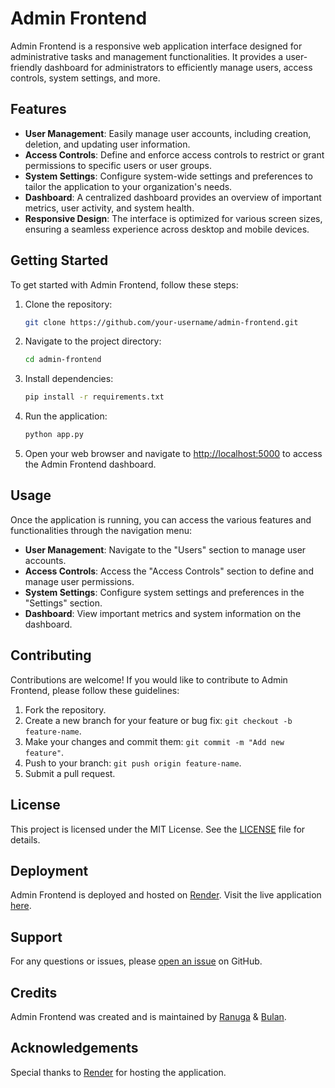 # Admin Frontend

Admin Frontend is a responsive web application interface designed for administrative tasks and management functionalities. It provides a user-friendly dashboard for administrators to efficiently manage users, access controls, system settings, and more.

## Features

- **User Management**: Easily manage user accounts, including creation, deletion, and updating user information.
- **Access Controls**: Define and enforce access controls to restrict or grant permissions to specific users or user groups.
- **System Settings**: Configure system-wide settings and preferences to tailor the application to your organization's needs.
- **Dashboard**: A centralized dashboard provides an overview of important metrics, user activity, and system health.
- **Responsive Design**: The interface is optimized for various screen sizes, ensuring a seamless experience across desktop and mobile devices.

## Getting Started

To get started with Admin Frontend, follow these steps:

1. Clone the repository:

   ```bash
   git clone https://github.com/your-username/admin-frontend.git
   ```

2. Navigate to the project directory:

   ```bash
   cd admin-frontend
   ```

3. Install dependencies:

   ```bash
   pip install -r requirements.txt
   ```

4. Run the application:

   ```bash
   python app.py
   ```

5. Open your web browser and navigate to [http://localhost:5000](http://localhost:5000) to access the Admin Frontend dashboard.

## Usage

Once the application is running, you can access the various features and functionalities through the navigation menu:

- **User Management**: Navigate to the "Users" section to manage user accounts.
- **Access Controls**: Access the "Access Controls" section to define and manage user permissions.
- **System Settings**: Configure system settings and preferences in the "Settings" section.
- **Dashboard**: View important metrics and system information on the dashboard.

## Contributing

Contributions are welcome! If you would like to contribute to Admin Frontend, please follow these guidelines:

1. Fork the repository.
2. Create a new branch for your feature or bug fix: `git checkout -b feature-name`.
3. Make your changes and commit them: `git commit -m "Add new feature"`.
4. Push to your branch: `git push origin feature-name`.
5. Submit a pull request.

## License

This project is licensed under the MIT License. See the [LICENSE](LICENSE) file for details.

## Deployment

Admin Frontend is deployed and hosted on [Render](https://admin-frontend-cbjw.onrender.com/). Visit the live application [here](https://admin-frontend-cbjw.onrender.com/).

## Support

For any questions or issues, please [open an issue](https://github.com/your-username/admin-frontend/issues) on GitHub.

## Credits

Admin Frontend was created and is maintained by [Ranuga](https://github.com/Programmer-RD-AI) & [Bulan](https://github.com/BKavsilu).

## Acknowledgements

Special thanks to [Render](https://render.com/) for hosting the application.

